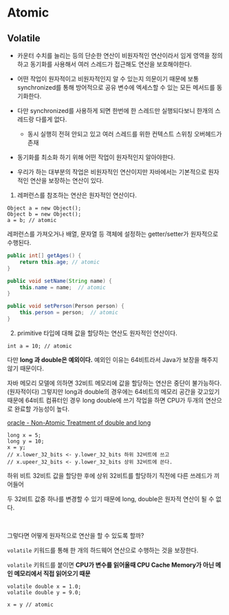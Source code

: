 # Atomic
## Volatile

- 카운터 수치를 늘리는 등의 단순한 연산이 비원자적인 연산이라서 임게 영역을 정의하고 동기화를 사용해서 여러 스레드가 접근해도 연산을 보호해야한다.
- 어떤 작업이 원자적이고 비원자적인지 알 수 있는지 의문이기 때문에 보통 synchronized를 통해 방어적으로 공유 변수에 엑세스할 수 있는 모든 메서드를 동기화한다.
- 다만 synchronized를 사용하게 되면 한번에 한 스레드만 실행되다보니 한개의 스레드랑 다를게 없다. 
  - 동시 실행히 전혀 안되고 있고 여러 스레드를 위한 컨텍스트 스위칭 오버헤드가 존재


- 동기화를 최소화 하기 위해 어떤 작업이 원자적인지 알아야한다.
- 우리가 하는 대부분의 작업은 비원자적인 연산이지만 자바에서는 기본적으로 원자적인 연산을 보장하는 연산이 있다.
1. 레퍼런스를 참조하는 연산은 원자적인 연산이다.
```
Object a = new Object();
Object b = new Object();
a = b; // atomic
```

레퍼런스를 가져오거나 배열, 문자열 등 객체에 설정하는 getter/setter가 원자적으로 수행된다.

```java
public int[] getAges() {
    return this.age; // atomic
}

public void setName(String name) {
    this.name = name;  // atomic
}

public void setPerson(Person person) {
    this.person = person;  // atomic
}
```

2. primitive 타입에 대해 값을 할당하는 연산도 원자적인 연산이다.
```
int a = 10; // atomic
```
다만 **long 과 double은 예외이다.** 예외인 이유는 64비트라서 Java가 보장을 해주지 않기 때문이다.

자바 메모리 모델에 의하면 32비트 메모리에 값을 할당하는 연산은 중단이 불가능하다. (원자적이다)
그렇지만 long과 double의 경우에는 64비트의 메모리 공간을 갖고있기 때문에
64비트 컴퓨터인 경우 long double에 쓰기 작업을 하면 CPU가 두개의 연산으로 완료할 가능성이 높다.

[oracle - Non-Atomic Treatment of double and long](https://docs.oracle.com/javase/specs/jls/se9/html/jls-17.html#jls-17.7)



````
long x = 5;
long y = 10;
x = y; 
// x.lower_32_bits <- y.lower_32_bits 하위 32비트에 쓰고
// x.upeer_32_bits <- y.lower_32_bits 상위 32비트에 쓴다.
````

하위 비트 32비트 값을 할당한 후에 상위 32비트를 할당하기 직전에 다른 쓰레드가 끼어들어

두 32비트 값중 하나를 변경할 수 있기 때문에 long, double은 원자적 연산이 될 수 없다.

<br>

그렇다면 어떻게 원자적으로 연산을 할 수 있도록 할까?

`volatile` 키워드를 통해 한 개의 하드웨어 연산으로 수행하는 것을 보장한다.

`volatile` 키워드를 붙이면 **CPU가 변수를 읽어올때 CPU Cache Memory가 아닌 메인 메모리에서 직접 읽어오기 때문**

```
volatile double x = 1.0;
volatile double y = 9.0;

x = y // atomic
```